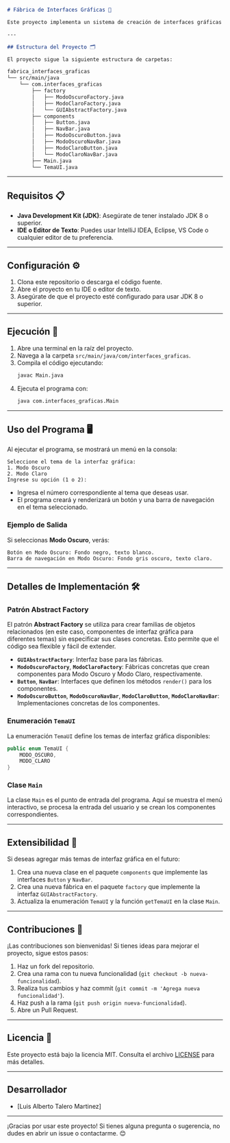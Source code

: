 ```markdown
# Fábrica de Interfaces Gráficas 🎨

Este proyecto implementa un sistema de creación de interfaces gráficas con diferentes temas (Modo Oscuro y Modo Claro) utilizando el patrón de diseño **Abstract Factory** en Java. El usuario puede seleccionar el tema deseado mediante un menú interactivo en la consola.

---

## Estructura del Proyecto 🗂️

El proyecto sigue la siguiente estructura de carpetas:
```
```bash
fabrica_interfaces_graficas
└── src/main/java
    └── com.interfaces_graficas
        ├── factory
        │   ├── ModoOscuroFactory.java
        │   ├── ModoClaroFactory.java
        │   └── GUIAbstractFactory.java
        ├── components
        │   ├── Button.java
        │   ├── NavBar.java
        │   ├── ModoOscuroButton.java
        │   ├── ModoOscuroNavBar.java
        │   ├── ModoClaroButton.java
        │   └── ModoClaroNavBar.java
        ├── Main.java
        └── TemaUI.java
```

---

## Requisitos 📋

- **Java Development Kit (JDK)**: Asegúrate de tener instalado JDK 8 o superior.
- **IDE o Editor de Texto**: Puedes usar IntelliJ IDEA, Eclipse, VS Code o cualquier editor de tu preferencia.

---

## Configuración ⚙️

1. Clona este repositorio o descarga el código fuente.
2. Abre el proyecto en tu IDE o editor de texto.
3. Asegúrate de que el proyecto esté configurado para usar JDK 8 o superior.

---

## Ejecución 🚀

1. Abre una terminal en la raíz del proyecto.
2. Navega a la carpeta `src/main/java/com/interfaces_graficas`.
3. Compila el código ejecutando:
   ```bash
   javac Main.java
   ```
4. Ejecuta el programa con:
   ```bash
   java com.interfaces_graficas.Main
   ```

---

## Uso del Programa 🖥️

Al ejecutar el programa, se mostrará un menú en la consola:

```
Seleccione el tema de la interfaz gráfica:
1. Modo Oscuro
2. Modo Claro
Ingrese su opción (1 o 2):
```

- Ingresa el número correspondiente al tema que deseas usar.
- El programa creará y renderizará un botón y una barra de navegación en el tema seleccionado.

### Ejemplo de Salida

Si seleccionas **Modo Oscuro**, verás:

```
Botón en Modo Oscuro: Fondo negro, texto blanco.
Barra de navegación en Modo Oscuro: Fondo gris oscuro, texto claro.
```

---

## Detalles de Implementación 🛠️

### Patrón Abstract Factory

El patrón **Abstract Factory** se utiliza para crear familias de objetos relacionados (en este caso, componentes de interfaz gráfica para diferentes temas) sin especificar sus clases concretas. Esto permite que el código sea flexible y fácil de extender.

- **`GUIAbstractFactory`**: Interfaz base para las fábricas.
- **`ModoOscuroFactory`**, **`ModoClaroFactory`**: Fábricas concretas que crean componentes para Modo Oscuro y Modo Claro, respectivamente.
- **`Button`**, **`NavBar`**: Interfaces que definen los métodos `render()` para los componentes.
- **`ModoOscuroButton`**, **`ModoOscuroNavBar`**, **`ModoClaroButton`**, **`ModoClaroNavBar`**: Implementaciones concretas de los componentes.

### Enumeración `TemaUI`

La enumeración `TemaUI` define los temas de interfaz gráfica disponibles:

```java
public enum TemaUI {
    MODO_OSCURO,
    MODO_CLARO
}
```

### Clase `Main`

La clase `Main` es el punto de entrada del programa. Aquí se muestra el menú interactivo, se procesa la entrada del usuario y se crean los componentes correspondientes.

---

## Extensibilidad 🌟

Si deseas agregar más temas de interfaz gráfica en el futuro:

1. Crea una nueva clase en el paquete `components` que implemente las interfaces `Button` y `NavBar`.
2. Crea una nueva fábrica en el paquete `factory` que implemente la interfaz `GUIAbstractFactory`.
3. Actualiza la enumeración `TemaUI` y la función `getTemaUI` en la clase `Main`.

---

## Contribuciones 🤝

¡Las contribuciones son bienvenidas! Si tienes ideas para mejorar el proyecto, sigue estos pasos:

1. Haz un fork del repositorio.
2. Crea una rama con tu nueva funcionalidad (`git checkout -b nueva-funcionalidad`).
3. Realiza tus cambios y haz commit (`git commit -m 'Agrega nueva funcionalidad'`).
4. Haz push a la rama (`git push origin nueva-funcionalidad`).
5. Abre un Pull Request.

---

## Licencia 📄

Este proyecto está bajo la licencia MIT. Consulta el archivo [LICENSE](LICENSE) para más detalles.

---

## Desarrollador
- [Luis Alberto Talero Martinez]

---

¡Gracias por usar este proyecto! Si tienes alguna pregunta o sugerencia, no dudes en abrir un issue o contactarme. 😊
```
